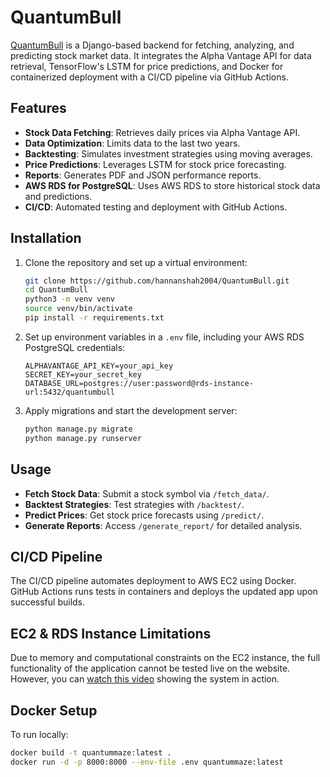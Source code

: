 # QuantumBull

[QuantumBull](https://thequantumbull.org/) is a Django-based backend for fetching, analyzing, and predicting stock market data. It integrates the Alpha Vantage API for data retrieval, TensorFlow's LSTM for price predictions, and Docker for containerized deployment with a CI/CD pipeline via GitHub Actions.

## Features
- **Stock Data Fetching**: Retrieves daily prices via Alpha Vantage API.
- **Data Optimization**: Limits data to the last two years.
- **Backtesting**: Simulates investment strategies using moving averages.
- **Price Predictions**: Leverages LSTM for stock price forecasting.
- **Reports**: Generates PDF and JSON performance reports.
- **AWS RDS for PostgreSQL**: Uses AWS RDS to store historical stock data and predictions.
- **CI/CD**: Automated testing and deployment with GitHub Actions.

## Installation
1. Clone the repository and set up a virtual environment:
    ```bash
    git clone https://github.com/hannanshah2004/QuantumBull.git
    cd QuantumBull
    python3 -m venv venv
    source venv/bin/activate
    pip install -r requirements.txt
    ```

2. Set up environment variables in a `.env` file, including your AWS RDS PostgreSQL credentials:
    ```env
    ALPHAVANTAGE_API_KEY=your_api_key
    SECRET_KEY=your_secret_key
    DATABASE_URL=postgres://user:password@rds-instance-url:5432/quantumbull
    ```

3. Apply migrations and start the development server:
    ```bash
    python manage.py migrate
    python manage.py runserver
    ```

## Usage
- **Fetch Stock Data**: Submit a stock symbol via `/fetch_data/`.
- **Backtest Strategies**: Test strategies with `/backtest/`.
- **Predict Prices**: Get stock price forecasts using `/predict/`.
- **Generate Reports**: Access `/generate_report/` for detailed analysis.

## CI/CD Pipeline
The CI/CD pipeline automates deployment to AWS EC2 using Docker. GitHub Actions runs tests in containers and deploys the updated app upon successful builds.

## EC2 & RDS Instance Limitations
Due to memory and computational constraints on the EC2 instance, the full functionality of the application cannot be tested live on the website. However, you can [watch this video](https://youtu.be/yCL_Q9M3tY4) showing the system in action. 

## Docker Setup
To run locally:
```bash
docker build -t quantummaze:latest .
docker run -d -p 8000:8000 --env-file .env quantummaze:latest
